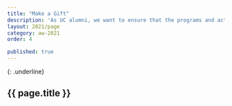 ```yaml
---
title: "Make a Gift"
description: 'As UC alumni, we want to ensure that the programs and activities that make the UC Santa Cruz experience so unique have the resources they need to remain resilient. We know the experience that each of us had on campus made a profound impact on our lives. Join thousands of dedicated alumni like you by making a donation to UC Santa Cruz, ensuring our future alumni have the support they need to thrive.'
layout: 2021/page
category: aw-2021
order: 4

published: true
---
```

{: .underline}
## {{ page.title }}
